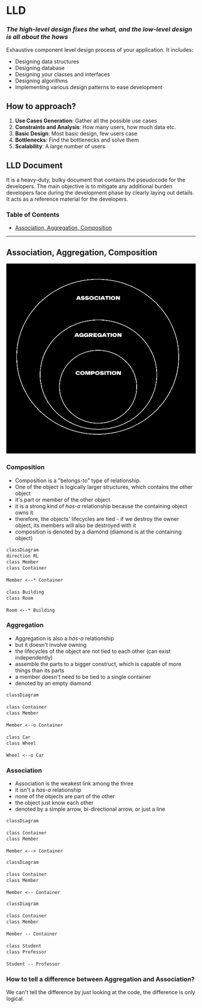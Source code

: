 # LLD

### *The high-level design fixes the **what**, and the low-level design is all about the **hows***

Exhaustive component level design process of your application. It includes:

- Designing data structures
- Designing database
- Designing your classes and interfaces
- Designing algorithms
- Implementing various design patterns to ease development

## How to approach?

1. **Use Cases Generation**: Gather all the possible use cases
2. **Constraints and Analysis**: How many users, how much data etc.
3. **Basic Design**: Most basic design, few users case
4. **Bottlenecks**: Find the bottlenecks and solve them
5. **Scalability**: A large number of users

## LLD Document

It is a heavy-duty, bulky document that contains the pseudocode for the developers. The main objective is to mitigate any additional burden developers face during the development phase by clearly laying out details. It acts as a reference material for the developers.

### Table of Contents
* [Association, Aggregation, Composition](#association-aggregation-composition)


---

## Association, Aggregation, Composition

![Association, Aggregation, Composition](./public/AssociationAggregationComposition.png)


### Composition
- Composition is a "belongs-to" type of relationship.
- One of the object is logically larger structures, which contains the other object
- it's part or member of the other object
- it is a strong kind of _has-a_ relationship because the containing object owns it
- therefore, the objects' lifecycles are tied - if we destroy the owner object, its members will also be destroyed with it
- composition is denoted by a diamond (diamond is at the containing object)

```mermaid
classDiagram
direction RL
class Member
class Container

Member <--* Container

class Building
class Room

Room <--* Building
```

### Aggregation
- Aggregation is also a _has-a_ relationship
- but it doesn't involve owning
- the lifecycles of the object are not tied to each other (can exist independently)
- assemble the parts to a bigger construct, which is capable of more things than its parts
- a member doesn't need to be tied to a single container
- denoted by an empty diamond

```mermaid
classDiagram

class Container
class Member

Member <--o Container

class Car
class Wheel

Wheel <--o Car
```

### Association
- Association is the weakest link among the three
- it isn't a _has-a_ relationship
- none of the objects are part of the other
- the object just know each other
- denoted by a simple arrow, bi-directional arrow, or just a line

```mermaid
classDiagram

class Container
class Member

Member <--> Container
```
```mermaid
classDiagram

class Container
class Member

Member <-- Container
```
```mermaid
classDiagram

class Container
class Member

Member -- Container

class Student
class Professor

Student -- Professor
```

### How to tell a difference between Aggregation and Association?
We can't tell the difference by just looking at the code, the difference is only logical.

